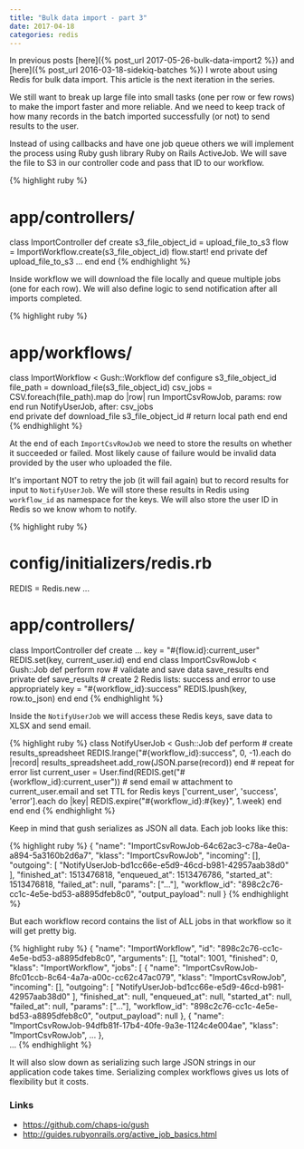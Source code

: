 ```yaml
---
title: "Bulk data import - part 3"
date: 2017-04-18
categories: redis
---
```


In previous posts [here]({% post_url 2017-05-26-bulk-data-import2 %}) and [here]({% post_url 2016-03-18-sidekiq-batches %}) I wrote about using Redis for bulk data import.  This article is the next iteration in the series.  

We still want to break up large file into small tasks (one per row or few rows) to make the import faster and more reliable.  And we need to keep track of how many records in the batch imported successfully (or not) to send results to the user.  

Instead of using callbacks and have one job queue others we will implement the process using Ruby gush library Ruby on Rails ActiveJob.  We will save the file to S3 in our controller code and pass that ID to our workflow.  

{% highlight ruby %}
# app/controllers/
class ImportController
  def create
    s3_file_object_id = upload_file_to_s3
    flow = ImportWorkflow.create(s3_file_object_id)
    flow.start!
  end
private
  def upload_file_to_s3
    ...
  end
end
{% endhighlight %}

Inside workflow we will download the file locally and queue multiple jobs (one for each row).  We will also define logic to send notification after all imports completed.  

{% highlight ruby %}
# app/workflows/
class ImportWorkflow < Gush::Workflow
  def configure s3_file_object_id
    file_path = download_file(s3_file_object_id)
    csv_jobs = CSV.foreach(file_path).map do |row|
      run ImportCsvRowJob, params: row
    end
    run NotifyUserJob, after: csv_jobs    
  end
private
  def download_file s3_file_object_id
    # return local path
  end
end
{% endhighlight %}

At the end of each `ImportCsvRowJob` we need to store the results on whether it succeeded or failed.  Most likely cause of failure would be invalid data provided by the user who uploaded the file.  

It's important NOT to retry the job (it will fail again) but to record results for input to `NotifyUserJob`.  We will store these results in Redis using `workflow_id` as namespace for the keys.  We will also store the user ID in Redis so we know whom to notify.  

{% highlight ruby %}
# config/initializers/redis.rb
REDIS = Redis.new ...
# app/controllers/
class ImportController
  def create
    ...
    key = "#{flow.id}:current_user"
    REDIS.set(key, current_user.id)
  end
end
class ImportCsvRowJob < Gush::Job
  def perform row
    # validate and save data
    save_results
  end
private
  def save_results
    # create 2 Redis lists: success and error to use appropriately
    key = "#{workflow_id}:success"
    REDIS.lpush(key, row.to_json)
  end
end
{% endhighlight %}

Inside the `NotifyUserJob` we will access these Redis keys, save data to XLSX and send email.  

{% highlight ruby %}
class NotifyUserJob < Gush::Job
  def perform
    # create results_spreadsheet
    REDIS.lrange("#{workflow_id}:success", 0, -1).each do |record|
      results_spreadsheet.add_row(JSON.parse(record))
    end
    # repeat for error list
    current_user = User.find(REDIS.get("#{workflow_id}:current_user"))
    # send email w attachment to current_user.email and set TTL for Redis keys
    ['current_user', 'success', 'error'].each do |key|
      REDIS.expire("#{workflow_id}:#{key}", 1.week)
    end
  end
end
{% endhighlight %}

Keep in mind that gush serializes as JSON all data.  Each job looks like this:

{% highlight ruby %}
{
  "name": "ImportCsvRowJob-64c62ac3-c78a-4e0a-a894-5a3160b2d6a7",
  "klass": "ImportCsvRowJob",
  "incoming": [],
  "outgoing": [
    "NotifyUserJob-bd1cc66e-e5d9-46cd-b981-42957aab38d0"
  ],
  "finished_at": 1513476818,
  "enqueued_at": 1513476786,
  "started_at": 1513476818,
  "failed_at": null,
  "params": ["..."],
  "workflow_id": "898c2c76-cc1c-4e5e-bd53-a8895dfeb8c0",
  "output_payload": null
}
{% endhighlight %}

But each workflow record contains the list of ALL jobs in that workflow so it will get pretty big.  

{% highlight ruby %}
{
  "name": "ImportWorkflow",
  "id": "898c2c76-cc1c-4e5e-bd53-a8895dfeb8c0",
  "arguments": [],
  "total": 1001,
  "finished": 0,
  "klass": "ImportWorkflow",
  "jobs": [
    {
      "name": "ImportCsvRowJob-8fc01ccb-8c64-4a7a-a00c-cc62c47ac079",
      "klass": "ImportCsvRowJob",
      "incoming": [],
      "outgoing": [
        "NotifyUserJob-bd1cc66e-e5d9-46cd-b981-42957aab38d0"
      ],
      "finished_at": null,
      "enqueued_at": null,
      "started_at": null,
      "failed_at": null,
      "params": ["..."],
      "workflow_id": "898c2c76-cc1c-4e5e-bd53-a8895dfeb8c0",
      "output_payload": null
    },
    {
      "name": "ImportCsvRowJob-94dfb81f-17b4-40fe-9a3e-1124c4e004ae",
      "klass": "ImportCsvRowJob",
      ...
    },    
    ...
{% endhighlight %}

It will also slow down as serializing such large JSON strings in our application code takes time.  Serializing complex workflows gives us lots of flexibility but it costs.  


### Links
* https://github.com/chaps-io/gush
* http://guides.rubyonrails.org/active_job_basics.html
